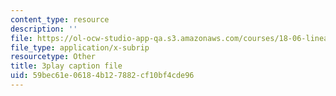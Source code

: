 ```yaml
---
content_type: resource
description: ''
file: https://ol-ocw-studio-app-qa.s3.amazonaws.com/courses/18-06-linear-algebra-spring-2010/59bec61e06184b127882cf10bf4cde96_M0Sa8fLOajA.srt
file_type: application/x-subrip
resourcetype: Other
title: 3play caption file
uid: 59bec61e-0618-4b12-7882-cf10bf4cde96
---
```

